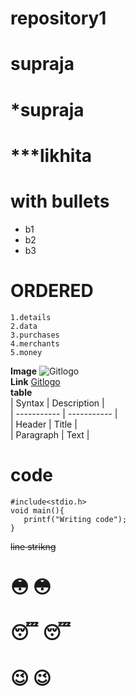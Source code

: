 # repository1
# **supraja**
# *supraja
# ***likhita
# with bullets
* b1
* b2
* b3
# **ORDERED**
    1.details
    2.data
    3.purchases
    4.merchants
    5.money   
**Image**
![Gitlogo](https://pbs.twimg.com/profile_images/1256060968703889409/v022UONZ_400x400.jpg)   
 **Link**
[Gitlogo](https://github.com/GLSupraja77)   
**table**   
| Syntax | Description |   
| ----------- | ----------- |   
| Header | Title |   
| Paragraph | Text |   
# code
```
#include<stdio.h>
void main(){
   printf("Writing code");
}
```
~~line strikng~~  
# 😳 :flushed:  
# 😴 :sleeping:  
# 😉 :wink:

